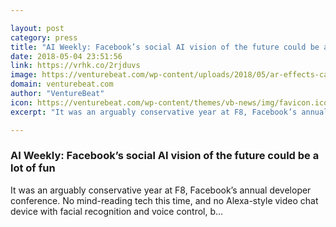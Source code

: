 ```yaml
---

layout: post
category: press
title: "AI Weekly: Facebook’s social AI vision of the future could be a lot of fun"
date: 2018-05-04 23:51:56
link: https://vrhk.co/2rjduvs
image: https://venturebeat.com/wp-content/uploads/2018/05/ar-effects-camera-platform-facebook-messenger-1.jpg?fit=1200%2C900&strip=all
domain: venturebeat.com
author: "VentureBeat"
icon: https://venturebeat.com/wp-content/themes/vb-news/img/favicon.ico
excerpt: "It was an arguably conservative year at F8, Facebook’s annual developer conference. No mind-reading tech this time, and no Alexa-style video chat device with facial recognition and voice control, b…"

---
```


### AI Weekly: Facebook’s social AI vision of the future could be a lot of fun

It was an arguably conservative year at F8, Facebook’s annual developer conference. No mind-reading tech this time, and no Alexa-style video chat device with facial recognition and voice control, b…